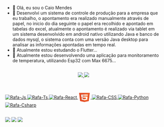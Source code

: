- 👋 Olá, eu sou o Caio Mendes
- 👀 Desenvolvi um sistema de controle de produção para a empresa que eu trabalho, o apontamento era realizado manualmente através de papel, no inicio do dia seguinte o papel era recolhido e apontado em tabelas do excel, atualmente o apontamento é realizado via tablet em um sistema desenvolvido em android nativo utilizando Java e banco de dados mysql, o sistema conta com uma versão Java desktop para analisar as informações apontadas em tempo real.
- 🌱 Atualmente estou estudando o Flutter...
- 💞️ Atualmente estou desenvolvendo uma aplicação para monitoramento de temperatura, utilizando Esp32 com Max 6675...

##

<div align="center">
  <a href="https://github.com/caiomendes2526">
  <img height="180em" src="https://github-readme-stats.vercel.app/api?username=caiomendes2526&show_icons=true&theme=merko&include_all_commits=true&count_private=true"/>
  <img height="180em" src="https://github-readme-stats.vercel.app/api/top-langs/?username=caiomendes2526&layout=compact&langs_count=7&theme=dark"/>
</div>
  
  ##
  
  <div style="display: inline_block"><br>
  <img align="center" alt="Rafa-Js" height="30" width="40" src="https://cdn.jsdelivr.net/gh/devicons/devicon/icons/wordpress/wordpress-original.svg">
  <img align="center" alt="Rafa-Ts" height="30" width="40" src="https://cdn.jsdelivr.net/gh/devicons/devicon/icons/androidstudio/androidstudio-original-wordmark.svg">
  <img align="center" alt="Rafa-React" height="30" width="40" src="https://cdn.jsdelivr.net/gh/devicons/devicon/icons/arduino/arduino-original-wordmark.svg">
  <img align="center" alt="Rafa-HTML" height="30" width="40" src="https://raw.githubusercontent.com/devicons/devicon/master/icons/html5/html5-original.svg">
  <img align="center" alt="Rafa-CSS" height="30" width="40" src="https://cdn.jsdelivr.net/gh/devicons/devicon/icons/mysql/mysql-original-wordmark.svg">
  <img align="center" alt="Rafa-Python" height="30" width="40" src="https://cdn.jsdelivr.net/gh/devicons/devicon/icons/flutter/flutter-original.svg">
  <img align="center" alt="Rafa-Csharp" height="30" width="40" src="https://cdn.jsdelivr.net/gh/devicons/devicon/icons/java/java-original-wordmark.svg">         
</div>

  ##
  
  <div> 
  <a href = "mailto:caiomendes2526@outlook.com"><img src="https://img.shields.io/badge/-Gmail-%23333?style=for-the-badge&logo=gmail&logoColor=white" target="_blank"></a>
  <a href="https://www.linkedin.com/in/caio-mendes-eng" target="_blank"><img src="https://img.shields.io/badge/-LinkedIn-%230077B5?style=for-the-badge&logo=linkedin&logoColor=white" target="_blank"></a> 
    <a href="https://twitter.com/caiomen49736336" target="_blank"><img src="https://img.shields.io/badge/Twitter-%231DA1F2.svg?style=for-the-badge&logo=Twitter&logoColor=white" target="_blank"></a> 

 
</div>
